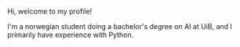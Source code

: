 Hi, welcome to my profile!

I'm a norwegian student doing a bachelor's degree on AI at UiB, and I primarily have experience with Python.

<!---
Maxitaxien/Maxitaxien is a ✨ special ✨ repository because its `README.md` (this file) appears on your GitHub profile.
You can click the Preview link to take a look at your changes.
--->
